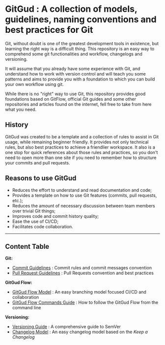 # GitGud : A collection of models, guidelines, naming conventions and best practices for Git

Git, without doubt is one of the greatest development tools in existence, but learning the right way is a difficult thing. This repository is an easy way to comprehend some git functionalities and workflow, changelogs and versioning.

It will assume that you already have some experience with Git, and understand how to work with version control and will teach you some patterns and aims to provide you with a foundation to which you can build your own workflow using git.

While there is no "right" way to use Git, this repository provides good foundations based on GitFlow, official Git guides and some other repositories and articles found on the internet, fell free to take from here what you need.

## History

GitGud was created to be a template and a collection of rules to assist in Git usage, while remaining beginner friendly. It provides not only technical rules, but also best practices to achieve a friendlier workspace. It also is a one stop for quick references about those rules and practices, so you don't need to open more than one site if you need to remember how to structure your commits and pull requests.

## Reasons to use GitGud

- Reduces the effort to understand and read documentation and code;
- Provides a template on how to use Git features (commits, pull requests, etc.);
- Reduces the amount of necessary discussion between team members over trivial Git things;
- Improves code and commit history quality;
- Ease the use of CI/CD;
- Facilitates code collaboration.

----

## Content Table

**Git:**

- [Commit Guidelines](Topics/Commit.md) : Commit rules and commit messages convention
- [Pull Request Guidelines](Topics/Pull_Request.md) : Pull Requests convention and best practices

**GitGud Flow:**

- [GitGud Flow Model](Flow/GitGud_Flow.md) : An easy branching model focused CI/CD and collaboration
- [GitGud Flow Commands Guide](Flow/GitGud_Flow_HowTo.md) : How to follow the GitGud Flow from the command line

**Versioning:**

- [Versioning Guide](Versioning/Versioning_Guide.md) : A comprehensive guide to SemVer
- [Changelog Model](Versioning/Changelog_Model.md) : An easy changelog model based on the *Keep a Changelog*
